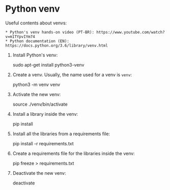 # Python venv

Useful contents about venvs:

    * Python's venv hands-on video (PT-BR): https://www.youtube.com/watch?v=m1TYpvIYm74
    * Python documentation (EN): https://docs.python.org/3.6/library/venv.html

1. Install Python's venv:

    sudo apt-get install python3-venv

2. Create a venv. Usually, the name used for a venv is `venv`:

    python3 -m venv venv

3. Activate the new venv:

    source ./venv/bin/activate

4. Install a library inside the venv:

    pip install <library>

5. Install all the libraries from a requirements file:

    pip install -r requirements.txt

6. Create a requirements file for the libraries inside the venv:

    pip freeze > requirements.txt

7. Deactivate the new venv:

    deactivate


